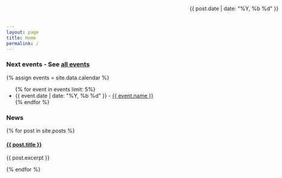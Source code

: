 ```yaml
---
layout: page
title: Home
permalink: /
---
```


### Next events - See [all events](/events)

<div class="card">
{% assign events = site.data.calendar %}
<ul>
{% for event in events limit: 5%}
 <li> {{ event.date | date: "%Y, %b %d" }} -
 <a href="{{ site.baseurl }}/events/#{{ event.key }}">
 {{ event.name }} </a> </li>
{% endfor %}
</ul>
</div>

### News

{% for post in site.posts %}
<div class="card">
<h4> <a href="{{ post.url }}">{{ post.title }}</a> </h4>
<p style="position: absolute; right: 1%; top: 0;">
{{ post.date | date: "%Y, %b %d" }}
</p>
<p> {{ post.excerpt }} </p>
</div>
{% endfor %}

